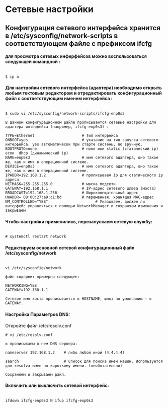 # Сетевые настройки

## Конфигурация сетевого интерфейса хранится в /etc/sysconfig/network-scripts в соответствующем файле с префиксом ifcfg

#### для просмотра сетевых инферфейсов можно воспользоваться следующей командной :
```

$ ip a
```
#### Для настройки сетевого интерфейса (адаптера) необходимо открыть любым тектовым редактором и отредактировать конфигурационный файл с соответствующим именем интерфейса :
```

$ sudo vi /etc/sysconfig/network-scripts/ifcfg-enp0s3

В данном конфигурационном файле прописываются сетевые настройки для адаптера интерфейса (например, ifcfg-enp0s3) :

TYPE=Ethernet                     # Тип интерфейса
ONBOOT=yes                        # указание на тип запуска сетевого интерфейса. yes автоматически при старте системы, no вручную.
BOOTPROTO=none                    # none или static (статический ip) если  dhcp (динамический ip)
NAME=enp0s3                       # имя сетевого адаптера, оно такое же, как и имя в операционной системе.
DEVICE=enp0s3                     # имя сетевого адаптера, оно такое же, как и имя в операционной системе.
IPADDR=192.168.1.2                # прописываем ip для статического ip  адреса
NETMASK=255.255.255.0             # маска подсети
GATEWAY=192.168.1.1               # IP-адрес сетевого шлюза (моста)
BROADCAST=192.168.1.256           # Широковещательный адрес
HWADDR= 08:00:27:a9:c1:bd         # переменная, хранящая MAC-адрес
NM_CONTROLLED="YES"				        # Указываем, должен ли интерфейс управляться с помощью NetworkManager и сохраняем изменения и закрываем
```

#### Чтобы настройки применились, перезапускаем сетевую службу:
```

# systemctl restart network
```

#### Редактируем основной сетевой конфигурационный файл /etc/sysconfig/network
```

vi /etc/sysconfig/network

файл содержит примерно следующее:

NETWORKING=YES
GATEWAY=192.168.1.1

Сетевое имя хоста прописывается в HOSTNAME, шлюз по умолчанию – в GATEWAY.
```

#### Настройка Параметров DNS:

Откройте файл /etc/resolv.conf

```
# vi /etc/resolv.conf

и прописываем в нем DNS сервера:

nameserver 192.168.1.2    # либо любой иной (4.4.4.4)

search                    # Список для поиска имен машин. Используется для resolva имен по короткому имени. (необязательно)

Сохраняем и закрываем файл.
```

#### Включить или выключить сетевой интерфейс:
```

ifdown ifcfg-enp0s3 И ifup ifcfg-enp0s3
```
